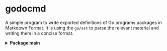 # godocmd

A simple program to write exported definitions of Go programs packages in Markdown Format.
It is using the `go/ast` to parse the relevant material and writing them in a concise format.

<details>
	<summary> <strong> Package main </strong> </summary>	
		<p> 
			<details> <summary> Functions </summary>
			<p>
				<ol>
				<li> MakeTreeToPrint </li>
				<li> Scan </li>
				</ol>
			</p>
			</details>
		</p>
		<p> 
			<details> <summary> Structs </summary>
			<p>
				<ol>
				<li> Package </li>
				<li> StructDecl </li>
				<li> FuncDecl </li>
				</ol>
			</p>
			</details>
		</p>

</details>